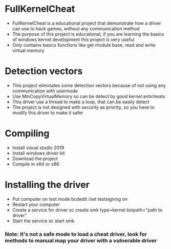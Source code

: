 # FullKernelCheat
- FullKernelCheat is a educational project that demonstrate how a driver can use to hack games, without any communication method
- The purpose of this project is educational, if you are learning the basics of windows kernel development this project is very useful
- Only contains basics functions like get module base, read and write virtual memory

# Detection vectors
- This project eliminates some detection vectors because of not using any communication with usermode
- Use MmCopyVirtualMemory so can be detect by good kernel anticheats
- This driver use a thread to make a loop, that can be easily detect
- The project is not designed with security as priority, so you have to modify this driver to make it safer

# Compiling
- Install visual studio 2019
- Install windows driver kit
- Download the project
- Compile in x64 or x86 

# Installing the driver
- Put computer on test mode bcdedit /set testsigning on
- Restart your computer
- Create a service for driver sc create smk type=kernel binpath="path to driver"
- Start the service sc start smk

### Note: It's not a safe mode to load a cheat driver, look for methods to manual map your driver with a vulnerable driver
